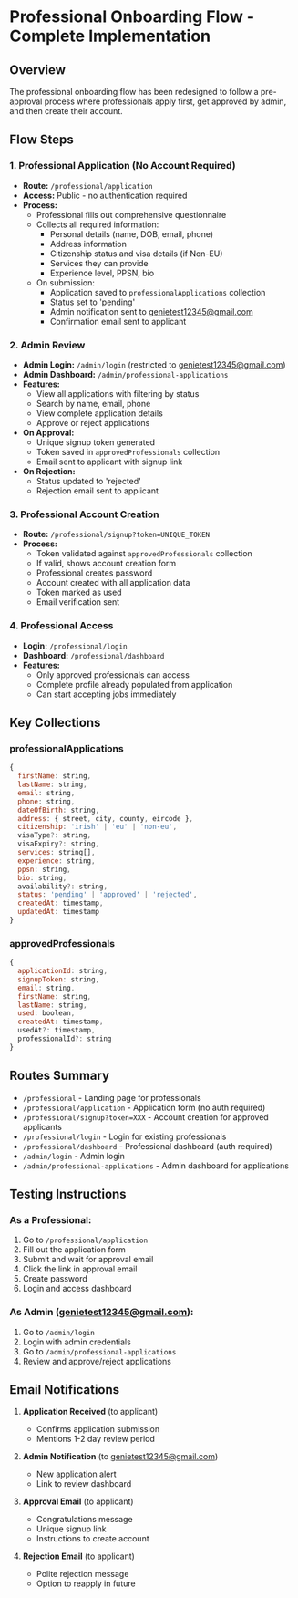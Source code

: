 # Professional Onboarding Flow - Complete Implementation

## Overview
The professional onboarding flow has been redesigned to follow a pre-approval process where professionals apply first, get approved by admin, and then create their account.

## Flow Steps

### 1. Professional Application (No Account Required)
- **Route:** `/professional/application`
- **Access:** Public - no authentication required
- **Process:**
  - Professional fills out comprehensive questionnaire
  - Collects all required information:
    - Personal details (name, DOB, email, phone)
    - Address information
    - Citizenship status and visa details (if Non-EU)
    - Services they can provide
    - Experience level, PPSN, bio
  - On submission:
    - Application saved to `professionalApplications` collection
    - Status set to 'pending'
    - Admin notification sent to genietest12345@gmail.com
    - Confirmation email sent to applicant

### 2. Admin Review
- **Admin Login:** `/admin/login` (restricted to genietest12345@gmail.com)
- **Admin Dashboard:** `/admin/professional-applications`
- **Features:**
  - View all applications with filtering by status
  - Search by name, email, phone
  - View complete application details
  - Approve or reject applications
- **On Approval:**
  - Unique signup token generated
  - Token saved in `approvedProfessionals` collection
  - Email sent to applicant with signup link
- **On Rejection:**
  - Status updated to 'rejected'
  - Rejection email sent to applicant

### 3. Professional Account Creation
- **Route:** `/professional/signup?token=UNIQUE_TOKEN`
- **Process:**
  - Token validated against `approvedProfessionals` collection
  - If valid, shows account creation form
  - Professional creates password
  - Account created with all application data
  - Token marked as used
  - Email verification sent

### 4. Professional Access
- **Login:** `/professional/login`
- **Dashboard:** `/professional/dashboard`
- **Features:**
  - Only approved professionals can access
  - Complete profile already populated from application
  - Can start accepting jobs immediately

## Key Collections

### professionalApplications
```javascript
{
  firstName: string,
  lastName: string,
  email: string,
  phone: string,
  dateOfBirth: string,
  address: { street, city, county, eircode },
  citizenship: 'irish' | 'eu' | 'non-eu',
  visaType?: string,
  visaExpiry?: string,
  services: string[],
  experience: string,
  ppsn: string,
  bio: string,
  availability?: string,
  status: 'pending' | 'approved' | 'rejected',
  createdAt: timestamp,
  updatedAt: timestamp
}
```

### approvedProfessionals
```javascript
{
  applicationId: string,
  signupToken: string,
  email: string,
  firstName: string,
  lastName: string,
  used: boolean,
  createdAt: timestamp,
  usedAt?: timestamp,
  professionalId?: string
}
```

## Routes Summary

- `/professional` - Landing page for professionals
- `/professional/application` - Application form (no auth required)
- `/professional/signup?token=XXX` - Account creation for approved applicants
- `/professional/login` - Login for existing professionals
- `/professional/dashboard` - Professional dashboard (auth required)
- `/admin/login` - Admin login
- `/admin/professional-applications` - Admin dashboard for applications

## Testing Instructions

### As a Professional:
1. Go to `/professional/application`
2. Fill out the application form
3. Submit and wait for approval email
4. Click the link in approval email
5. Create password
6. Login and access dashboard

### As Admin (genietest12345@gmail.com):
1. Go to `/admin/login`
2. Login with admin credentials
3. Go to `/admin/professional-applications`
4. Review and approve/reject applications

## Email Notifications

1. **Application Received** (to applicant)
   - Confirms application submission
   - Mentions 1-2 day review period

2. **Admin Notification** (to genietest12345@gmail.com)
   - New application alert
   - Link to review dashboard

3. **Approval Email** (to applicant)
   - Congratulations message
   - Unique signup link
   - Instructions to create account

4. **Rejection Email** (to applicant)
   - Polite rejection message
   - Option to reapply in future 